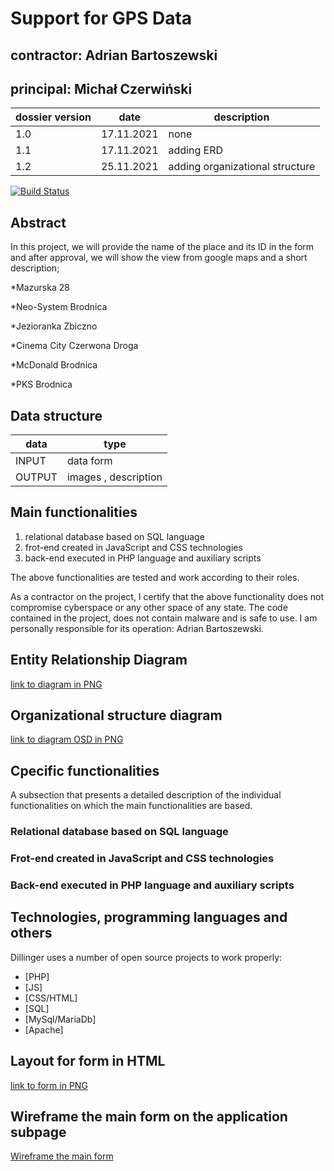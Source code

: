 # Support for GPS Data


## contractor: Adrian Bartoszewski 
## principal: Michał Czerwiński


| dossier version | date | description |
| ------ | ------ | ------ |
| 1.0 | 17.11.2021 | none |
| 1.1 | 17.11.2021 | adding ERD |
| 1.2 | 25.11.2021 | adding organizational structure |

[![Build Status](https://travis-ci.org/joemccann/dillinger.svg?branch=master)](https://travis-ci.org/joemccann/dillinger)

## Abstract 
In this project, we will provide the name of the place and its ID in the form and after approval, we will show the view from google maps and a short description;

*Mazurska 28

*Neo-System Brodnica

*Jezioranka Zbiczno

*Cinema City Czerwona Droga 

*McDonald Brodnica 

*PKS Brodnica 

## Data structure

| data | type |
| ------ | ------ |
| INPUT | data form |
| OUTPUT | images , description |

## Main functionalities

1. relational database based on SQL language
1. frot-end created in JavaScript and CSS technologies
1. back-end executed in PHP language and auxiliary scripts

The above functionalities are tested and work according to their roles.

As a contractor on the project, I certify that the above functionality 
does not compromise cyberspace or any other space of any state. 
The code contained in the project, does not contain malware and is safe to use. 
I am personally responsible for its operation: Adrian Bartoszewski.

## Entity Relationship Diagram

[link to diagram in PNG][erd]

## Organizational structure diagram

[link to diagram OSD in PNG][osd]

## Cpecific functionalities

A subsection that presents a detailed description of the individual functionalities on which the main functionalities are based.

### Relational database based on SQL language

### Frot-end created in JavaScript and CSS technologies

### Back-end executed in PHP language and auxiliary scripts

## Technologies, programming languages and others

Dillinger uses a number of open source projects to work properly:

- [PHP]
- [JS]
- [CSS/HTML]
- [SQL]
- [MySql/MariaDb]
- [Apache]
## Layout for form in HTML
[link to form in PNG][form]

## Wireframe the main form on the application subpage

[Wireframe the main form][wireframeMain]

[erd]: <https://github.com/Michal3456/3bi4/blob/main/2/Diagram/Diagram.PNG>
[osd]: <https://github.com/Michal3456/3bi4/blob/main/2/Diagram/Diagram%20OSD.PNG>
[form]: <https://github.com/Michal3456/3bi4/blob/main/2/Diagram/form.PNG>
[wireframeMain]: <https://github.com/Michal3456/3bi4/blob/main/2/Diagram/Frame/Frame.PNG>
